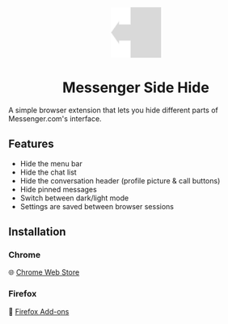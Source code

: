 <p align="center">
    <img src="icon128.png" alt="Messenger Logo" width="100">
</p>

<h1 align="center">Messenger Side Hide</h1>

A simple browser extension that lets you hide different parts of Messenger.com's interface.

## Features
- Hide the menu bar 
- Hide the chat list
- Hide the conversation header (profile picture & call buttons)
- Hide pinned messages
- Switch between dark/light mode
- Settings are saved between browser sessions

## Installation

### Chrome
🌐 [Chrome Web Store](https://chromewebstore.google.com/detail/messenger-side-hide/degcpkimgdijmlfhhhbjpbjbenofcihb)

### Firefox
🦊 [Firefox Add-ons](https://addons.mozilla.org/en-US/firefox/addon/messenger-side-hide/)


